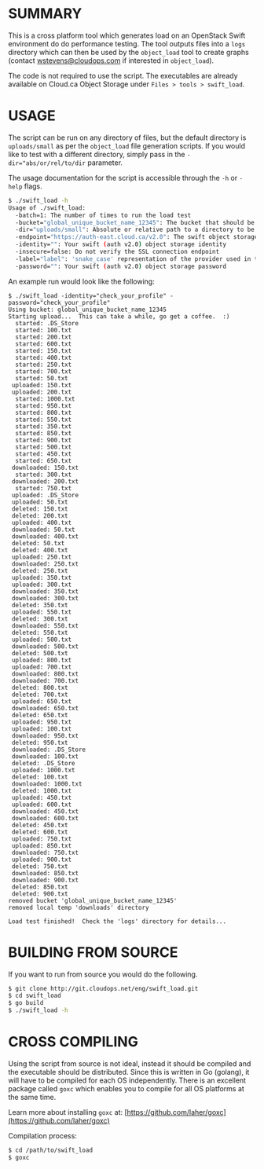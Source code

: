 
SUMMARY
=======

This is a cross platform tool which generates load on an OpenStack Swift environment do do performance testing.  The tool outputs files into a `logs` directory which can then be used by the `object_load` tool to create graphs (contact wstevens@cloudops.com if interested in `object_load`).

The code is not required to use the script.  The executables are already available on Cloud.ca Object Storage under `Files > tools > swift_load`.


USAGE
=====

The script can be run on any directory of files, but the default directory is `uploads/small` as per the `object_load` file generation scripts.  If you would like to test with a different directory, simply pass in the `-dir="abs/or/rel/to/dir` parameter.

The usage documentation for the script is accessible through the `-h` or `-help` flags.

``` bash
$ ./swift_load -h
Usage of ./swift_load:
  -batch=1: The number of times to run the load test
  -bucket="global_unique_bucket_name_12345": The bucket that should be used for testing (auto created/deleted)
  -dir="uploads/small": Absolute or relative path to a directory to be uploaded
  -endpoint="https://auth-east.cloud.ca/v2.0": The swift object storage public url
  -identity="": Your swift (auth v2.0) object storage identity
  -insecure=false: Do not verify the SSL connection endpoint
  -label="label": 'snake_case' representation of the provider used in the 'object_load' config.py
  -password="": Your swift (auth v2.0) object storage password
```

An example run would look like the following:

```
$ ./swift_load -identity="check_your_profile" -password="check_your_profile"
Using bucket: global_unique_bucket_name_12345
Starting upload...  This can take a while, go get a coffee.  :)
  started: .DS_Store
  started: 100.txt
  started: 200.txt
  started: 600.txt
  started: 150.txt
  started: 400.txt
  started: 250.txt
  started: 700.txt
  started: 50.txt
 uploaded: 150.txt
 uploaded: 200.txt
  started: 1000.txt
  started: 950.txt
  started: 800.txt
  started: 550.txt
  started: 350.txt
  started: 850.txt
  started: 900.txt
  started: 500.txt
  started: 450.txt
  started: 650.txt
 downloaded: 150.txt
  started: 300.txt
 downloaded: 200.txt
  started: 750.txt
 uploaded: .DS_Store
 uploaded: 50.txt
 deleted: 150.txt
 deleted: 200.txt
 uploaded: 400.txt
 downloaded: 50.txt
 downloaded: 400.txt
 deleted: 50.txt
 deleted: 400.txt
 uploaded: 250.txt
 downloaded: 250.txt
 deleted: 250.txt
 uploaded: 350.txt
 uploaded: 300.txt
 downloaded: 350.txt
 downloaded: 300.txt
 deleted: 350.txt
 uploaded: 550.txt
 deleted: 300.txt
 downloaded: 550.txt
 deleted: 550.txt
 uploaded: 500.txt
 downloaded: 500.txt
 deleted: 500.txt
 uploaded: 800.txt
 uploaded: 700.txt
 downloaded: 800.txt
 downloaded: 700.txt
 deleted: 800.txt
 deleted: 700.txt
 uploaded: 650.txt
 downloaded: 650.txt
 deleted: 650.txt
 uploaded: 950.txt
 uploaded: 100.txt
 downloaded: 950.txt
 deleted: 950.txt
 downloaded: .DS_Store
 downloaded: 100.txt
 deleted: .DS_Store
 uploaded: 1000.txt
 deleted: 100.txt
 downloaded: 1000.txt
 deleted: 1000.txt
 uploaded: 450.txt
 uploaded: 600.txt
 downloaded: 450.txt
 downloaded: 600.txt
 deleted: 450.txt
 deleted: 600.txt
 uploaded: 750.txt
 uploaded: 850.txt
 downloaded: 750.txt
 uploaded: 900.txt
 deleted: 750.txt
 downloaded: 850.txt
 downloaded: 900.txt
 deleted: 850.txt
 deleted: 900.txt
removed bucket 'global_unique_bucket_name_12345'
removed local temp 'downloads' directory

Load test finished!  Check the 'logs' directory for details...
```


BUILDING FROM SOURCE
====================

If you want to run from source you would do the following.

``` bash
$ git clone http://git.cloudops.net/eng/swift_load.git
$ cd swift_load
$ go build
$ ./swift_load -h
```


CROSS COMPILING
===============

Using the script from source is not ideal, instead it should be compiled and the executable should be distributed.  Since this is written in Go (golang), it will have to be compiled for each OS independently.  There is an excellent package called `goxc` which enables you to compile for all OS platforms at the same time.

Learn more about installing `goxc` at: [https://github.com/laher/goxc](https://github.com/laher/goxc)

Compilation process:
``` bash
$ cd /path/to/swift_load
$ goxc
```

